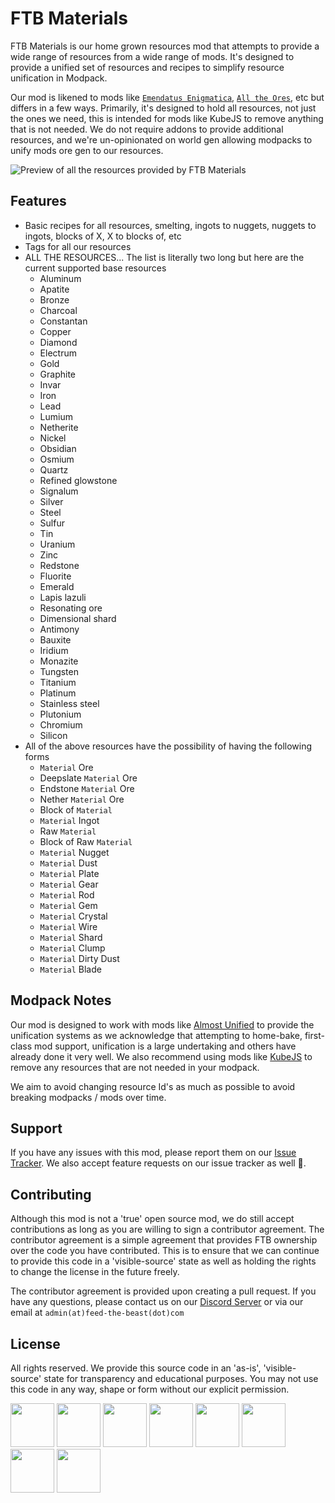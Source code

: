 # FTB Materials

FTB Materials is our home grown resources mod that attempts to provide a wide range of resources from a wide range of mods. It's designed to provide a unified set of resources and recipes to simplify resource unification in Modpack. 

Our mod is likened to mods like [`Emendatus Enigmatica`](https://www.curseforge.com/minecraft/mc-mods/emendatus-enigmatica), [`All the Ores`](https://www.curseforge.com/minecraft/mc-mods/ato), etc but differs in a few ways. Primarily, it's designed to hold all resources, not just the ones we need, this is intended for mods like KubeJS to remove anything that is not needed. We do not require addons to provide additional resources, and we're un-opinionated on world gen allowing modpacks to unify mods ore gen to our resources.

![Preview of all the resources provided by FTB Materials](https://cdn.feed-the-beast.com/mods/ftb-materials/ftb-materials.webp)

## Features 

- Basic recipes for all resources, smelting, ingots to nuggets, nuggets to ingots, blocks of X, X to blocks of, etc
- Tags for all our resources
- ALL THE RESOURCES... The list is literally two long but here are the current supported base resources
  - Aluminum
  - Apatite
  - Bronze
  - Charcoal
  - Constantan
  - Copper
  - Diamond
  - Electrum
  - Gold
  - Graphite
  - Invar
  - Iron
  - Lead
  - Lumium
  - Netherite
  - Nickel
  - Obsidian
  - Osmium
  - Quartz
  - Refined glowstone
  - Signalum
  - Silver
  - Steel
  - Sulfur
  - Tin
  - Uranium
  - Zinc
  - Redstone
  - Fluorite
  - Emerald
  - Lapis lazuli
  - Resonating ore
  - Dimensional shard
  - Antimony
  - Bauxite
  - Iridium
  - Monazite
  - Tungsten
  - Titanium
  - Platinum
  - Stainless steel
  - Plutonium
  - Chromium
  - Silicon
- All of the above resources have the possibility of having the following forms
  - `Material` Ore
  - Deepslate `Material` Ore
  - Endstone `Material` Ore
  - Nether `Material` Ore
  - Block of `Material`
  - `Material` Ingot
  - Raw `Material`
  - Block of Raw `Material`
  - `Material` Nugget
  - `Material` Dust
  - `Material` Plate
  - `Material` Gear
  - `Material` Rod
  - `Material` Gem
  - `Material` Crystal
  - `Material` Wire
  - `Material` Shard
  - `Material` Clump
  - `Material` Dirty Dust
  - `Material` Blade

## Modpack Notes

Our mod is designed to work with mods like [Almost Unified](https://www.curseforge.com/minecraft/mc-mods/almost-unified) to provide the unification systems as we acknowledge that attempting to home-bake, first-class mod support, unification is a large undertaking and others have already done it very well. We also recommend using mods like [KubeJS](https://www.curseforge.com/minecraft/mc-mods/kubejs) to remove any resources that are not needed in your modpack.

We aim to avoid changing resource Id's as much as possible to avoid breaking modpacks / mods over time.

## Support

If you have any issues with this mod, please report them on our [Issue Tracker](https://go.ftb.team/support-mod-issues). We also accept feature requests on our issue tracker as well 🎉.

## Contributing

Although this mod is not a 'true' open source mod, we do still accept contributions as long as you are willing to sign a contributor agreement. The contributor agreement is a simple agreement that provides FTB ownership over the code you have contributed. This is to ensure that we can continue to provide this code in a 'visible-source' state as well as holding the rights to change the license in the future freely.

The contributor agreement is provided upon creating a pull request. If you have any questions, please contact us on our [Discord Server](https://go.ftb.team/discord) or via our email at `admin(at)feed-the-beast(dot)com`

## License

All rights reserved. We provide this source code in an 'as-is', 'visible-source' state for transparency and educational purposes. You may not use this code in any way, shape or form without our explicit permission.

<p>
<a href="https://go.ftb.team/discord" rel="nofollow"><img src="https://cdn.feed-the-beast.com/assets/a1/mods/social-discord@smallest.webp" alt="" width="70" height="70"></a>
<a href="https://go.ftb.team/github" rel="nofollow"><img src="https://cdn.feed-the-beast.com/assets/a1/mods/social-github@smallest.webp" alt="" width="70" height="70"></a>
<a href="https://go.ftb.team/twitter" rel="nofollow"><img src="https://cdn.feed-the-beast.com/assets/a1/mods/social-twitter-x@smallest.webp" width="70" height="70"></a>
<a href="https://go.ftb.team/youtube" rel="nofollow"><img src="https://cdn.feed-the-beast.com/assets/a1/mods/social-youtube@smallest.webp" width="70" height="70"></a>
<a href="https://go.ftb.team/twitch" rel="nofollow"><img src="https://cdn.feed-the-beast.com/assets/a1/mods/social-twitch@smallest.webp" width="70" height="70"></a>
<a href="https://go.ftb.team/instagram" rel="nofollow"><img src="https://cdn.feed-the-beast.com/assets/a1/mods/social-instagram@smallest.webp" width="70" height="70"></a>
<a href="https://go.ftb.team/facebook" rel="nofollow"><img src="https://cdn.feed-the-beast.com/assets/a1/mods/social-facebook@smallest.webp" width="70" height="70"></a>
<a href="https://go.ftb.team/tiktok" rel="nofollow"><img src="https://cdn.feed-the-beast.com/assets/a1/mods/social-tiktok@smallest.webp" width="70" height="70"></a>
</p>
